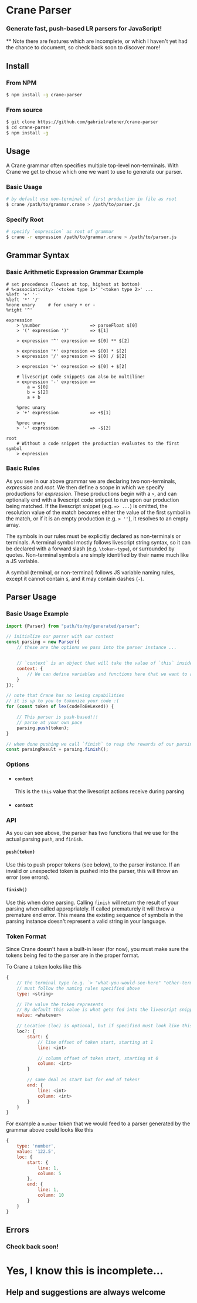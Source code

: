 
# Crane Parser
### Generate fast, push-based LR parsers for JavaScript!

** Note there are features which are incomplete, or which I haven't yet had the chance to document, so check back soon to discover more!

## Install

### From NPM

```sh
$ npm install -g crane-parser
```

### From source

```sh
$ git clone https://github.com/gabrielratener/crane-parser
$ cd crane-parser
$ npm install -g
```

## Usage

A Crane grammar often specifies multiple top-level non-terminals. With Crane we get to chose which one we want to use to generate our parser.

### Basic Usage
```sh
# by default use non-terminal of first production in file as root
$ crane /path/to/grammar.crane > /path/to/parser.js
```

### Specify Root
```sh
# specify `expression` as root of grammar
$ crane -r expression /path/to/grammar.crane > /path/to/parser.js
```

## Grammar Syntax

### Basic Arithmetic Expression Grammar Example
```ls
# set precedence (lowest at top, highest at bottom)
# %<associativity> '<token type 1>' '<token type 2>' ...
%left '+' '-'
%left '*' '/'
%none unary     # for unary + or -
%right '^'

expression
    > \number                   => parseFloat $[0]
    > '(' expression ')'        => $[1]

    > expression '^' expression => $[0] ** $[2]

    > expression '*' expression => $[0] * $[2]
    > expression '/' expression => $[0] / $[2]

    > expression '+' expression => $[0] + $[2]

    # livescript code snippets can also be multiline!
    > expression '-' expression =>
        a = $[0]
        b = $[2]
        a + b
    
    %prec unary
    > '+' expression            => +$[1]

    %prec unary
    > '-' expression            => -$[2]

root
    # Without a code snippet the production evaluates to the first symbol
    > expression

```

### Basic Rules

As you see in our above grammar we are declaring two non-terminals, _expression_ and _root_. We then define a scope in which we specify productions for _expression_. These productions begin with a `>`, and can optionally end with a livescript code snippet to run upon our production being matched. If the livescript snippet (e.g. `=> ...`) is omitted, the resolution value of the match becomes either the value of the first symbol in the match, or if it is an empty production (e.g. `> ''`), it resolves to an empty array.

The symbols in our rules must be explicitly declared as non-terminals or terminals. A terminal symbol mostly follows livescript string syntax, so it can be declared with a forward slash (e.g. `\token-type`), or surrounded by quotes. Non-terminal symbols are simply identified by their name much like a JS variable.

A symbol (terminal, or non-terminal) follows JS variable naming rules, except it cannot contain `$`, and it may contain dashes (`-`).

## Parser Usage

### Basic Usage Example

```js
import {Parser} from "path/to/my/generated/parser";

// initialize our parser with our context
const parsing = new Parser({
    // these are the options we pass into the parser instance ...


    // `context` is an object that will take the value of `this` inside our livescript snippets
    context: {
        // We can define variables and functions here that we want to access inside our parser!
    }
});

// note that Crane has no lexing capabilities
// it is up to you to tokenize your code :(
for (const token of lex(codeToBeLexed)) {

    // This parser is push-based!!!
    // parse at your own pace
    parsing.push(token);
}

// when done pushing we call `finish` to reap the rewards of our parsing
const parsingResult = parsing.finish();
```

### Options

* #### `context`

    This is the `this` value that the livescript actions receive during parsing

* #### `context`


### API

As you can see above, the parser has two functions that we use for the actual parsing `push`, and `finish`.

#### `push(token)`

Use this to push proper tokens (see below), to the parser instance.
If an invalid or unexpected token is pushed into the parser, this will throw an error (see errors).

#### `finish()`

Use this when done parsing.
Calling `finish` will return the result of your parsing when called appropriately. If called prematurely it will throw a premature end error. This means the existing sequence of symbols in the parsing instance doesn't represent a valid string in your language.

### Token Format

Since Crane doesn't have a built-in lexer (for now), you must make sure the tokens being fed to the parser are in the proper format.

To Crane a token looks like this

```js
{
    // the terminal type (e.g. `> "what-you-would-see-here" "other-terminal" some-non-terminal`)
    // must follow the naming rules specified above
    type: <string>

    // The value the token represents
    // By default this value is what gets fed into the livescript snippets in place of the symbol
    value: <whatever>

    // Location (loc) is optional, but if specified must look like this:
    loc?: {
        start: {
            // line offset of token start, starting at 1
            line: <int>

            // column offset of token start, starting at 0
            column: <int>
        }

        // same deal as start but for end of token!
        end: {
            line: <int>
            column: <int>
        }
    }
}
```

For example a `number` token that we would feed to a parser generated by the grammar above could looks like this

```js
{
    type: 'number',
    value: '122.5',
    loc: {
        start: {
            line: 1,
            column: 5
        },
        end: {
            line: 1,
            column: 10
        }
    }
}
```

## Errors

### Check back soon!

# Yes, I know this is incomplete...
## Help and suggestions are always welcome
